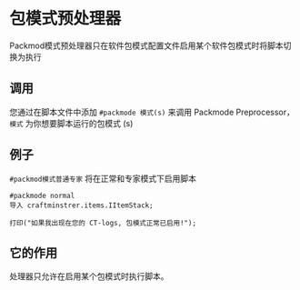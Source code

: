 # 包模式预处理器

Packmod模式预处理器只在软件包模式配置文件启用某个软件包模式时将脚本切换为执行

## 调用

您通过在脚本文件中添加 `#packmode 模式(s)` 来调用 Packmode Preprocessor， `模式` 为你想要脚本运行的包模式 (s)

## 例子

`#packmod模式普通专家` 将在正常和专家模式下启用脚本

```zenscript
#packmode normal
导入 craftminstrer.items.IItemStack;

打印("如果我出现在您的 CT-logs, 包模式正常已启用!");
```

## 它的作用

处理器只允许在启用某个包模式时执行脚本。